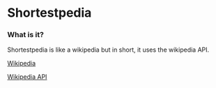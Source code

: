 # Shortestpedia
### What is it?
Shortestpedia is like a wikipedia but in short, it uses the wikipedia API.

[Wikipedia](https://wikipedia.org)

[Wikipedia API](https://mediawiki.org/wiki/API:Main_page)